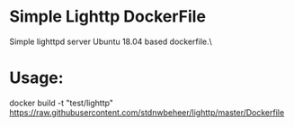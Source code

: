 # Simple Lighttp DockerFile
Simple lighttpd server Ubuntu 18.04 based dockerfile.\

# Usage:
docker build -t "test/lighttp" https://raw.githubusercontent.com/stdnwbeheer/lighttp/master/Dockerfile
